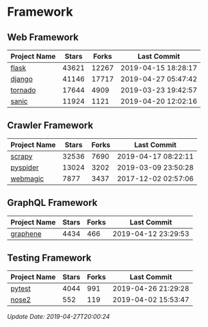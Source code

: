 # Framework

## Web Framework

| Project Name | Stars | Forks | Last Commit |
| ------------ | ----- | ----- | ----------- |
| [flask](https://github.com/pallets/flask) | 43621 | 12267 | 2019-04-15 18:28:17 |
| [django](https://github.com/django/django) | 41146 | 17717 | 2019-04-27 05:47:42 |
| [tornado](https://github.com/tornadoweb/tornado) | 17644 | 4909 | 2019-03-23 19:42:57 |
| [sanic](https://github.com/huge-success/sanic) | 11924 | 1121 | 2019-04-20 12:02:16 |

## Crawler Framework

| Project Name | Stars | Forks | Last Commit |
| ------------ | ----- | ----- | ----------- |
| [scrapy](https://github.com/scrapy/scrapy) | 32536 | 7690 | 2019-04-17 08:22:11 |
| [pyspider](https://github.com/binux/pyspider) | 13024 | 3202 | 2019-03-09 23:50:28 |
| [webmagic](https://github.com/code4craft/webmagic) | 7877 | 3437 | 2017-12-02 02:57:06 |

## GraphQL Framework

| Project Name | Stars | Forks | Last Commit |
| ------------ | ----- | ----- | ----------- |
| [graphene](https://github.com/graphql-python/graphene) | 4434 | 466 | 2019-04-12 23:29:53 |

## Testing Framework

| Project Name | Stars | Forks | Last Commit |
| ------------ | ----- | ----- | ----------- |
| [pytest](https://github.com/pytest-dev/pytest) | 4044 | 991 | 2019-04-26 21:29:28 |
| [nose2](https://github.com/nose-devs/nose2) | 552 | 119 | 2019-04-02 15:53:47 |

*Update Date: 2019-04-27T20:00:24*